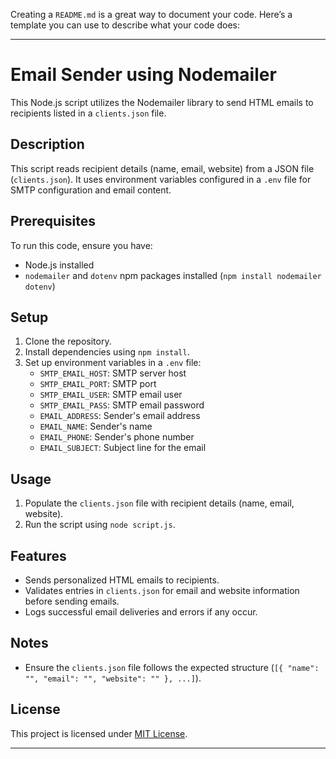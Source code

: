 Creating a `README.md` is a great way to document your code. Here’s a template you can use to describe what your code does:

---

# Email Sender using Nodemailer

This Node.js script utilizes the Nodemailer library to send HTML emails to recipients listed in a `clients.json` file.

## Description

This script reads recipient details (name, email, website) from a JSON file (`clients.json`). It uses environment variables configured in a `.env` file for SMTP configuration and email content.

## Prerequisites

To run this code, ensure you have:

- Node.js installed
- `nodemailer` and `dotenv` npm packages installed (`npm install nodemailer dotenv`)

## Setup

1. Clone the repository.
2. Install dependencies using `npm install`.
3. Set up environment variables in a `.env` file:
    - `SMTP_EMAIL_HOST`: SMTP server host
    - `SMTP_EMAIL_PORT`: SMTP port
    - `SMTP_EMAIL_USER`: SMTP email user
    - `SMTP_EMAIL_PASS`: SMTP email password
    - `EMAIL_ADDRESS`: Sender's email address
    - `EMAIL_NAME`: Sender's name
    - `EMAIL_PHONE`: Sender's phone number
    - `EMAIL_SUBJECT`: Subject line for the email

## Usage

1. Populate the `clients.json` file with recipient details (name, email, website).
2. Run the script using `node script.js`.

## Features

- Sends personalized HTML emails to recipients.
- Validates entries in `clients.json` for email and website information before sending emails.
- Logs successful email deliveries and errors if any occur.

## Notes

- Ensure the `clients.json` file follows the expected structure (`[{ "name": "", "email": "", "website": "" }, ...]`).

## License

This project is licensed under [MIT License](LICENSE).

---
